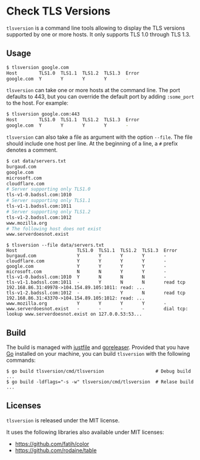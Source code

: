 # Check TLS Versions

`tlsversion` is a command line tools allowing to display the TLS versions supported by one or more hosts.
It only supports TLS 1.0 through TLS 1.3.

## Usage

```bash
$ tlsversion google.com
Host        TLS1.0  TLS1.1  TLS1.2  TLS1.3  Error  
google.com  Y       Y       Y       Y       -     
```

`tlsversion` can take one or more hosts at the command line. The port defaults to 443,
but you can override the default port by adding `:some_port` to the host. For example:

```bash
$ tlsversion google.com:443
Host        TLS1.0  TLS1.1  TLS1.2  TLS1.3  Error  
google.com  Y       Y       Y       Y       -     
```

`tlsversion` can also take a file as argument with the option `--file`. The file should include
one host per line. At the beginning of a line, a `#` prefix denotes a comment.

```bash
$ cat data/servers.txt
burgaud.com
google.com
microsoft.com
cloudflare.com
# Server supporting only TLS1.0
tls-v1-0.badssl.com:1010
# Server supporting only TLS1.1
tls-v1-1.badssl.com:1011
# Server supporting only TLS1.2
tls-v1-2.badssl.com:1012
www.mozilla.org
# The following host does not exist
www.serverdoesnot.exist
```

```
$ tlsversion --file data/servers.txt
Host                      TLS1.0  TLS1.1  TLS1.2  TLS1.3  Error                                                                              
burgaud.com               Y       Y       Y       Y       -                                                                                  
cloudflare.com            Y       Y       Y       Y       -                                                                                  
google.com                Y       Y       Y       Y       -                                                                                  
microsoft.com             N       N       Y       Y       -                                                                                  
tls-v1-0.badssl.com:1010  Y       N       N       N       -                                                                                  
tls-v1-1.badssl.com:1011  -       Y       N       N       read tcp 192.168.86.31:49978->104.154.89.105:1011: read: ...
tls-v1-2.badssl.com:1012  -       -       Y       N       read tcp 192.168.86.31:43370->104.154.89.105:1012: read: ...  
www.mozilla.org           Y       Y       Y       Y       -                                                                                  
www.serverdoesnot.exist   -       -       -       -       dial tcp: lookup www.serverdoesnot.exist on 127.0.0.53:53... 
```

## Build

The build is managed with [justfile](https://github.com/casey/just) and [goreleaser](https://goreleaser.com/).
Provided that you have [Go](https://go.dev/) installed on your machine, you can build `tlsversion` 
with the following commands:

```
$ go build tlsversion/cmd/tlsversion                   # Debug build
...
$ go build -ldflags="-s -w" tlsversion/cmd/tlsversion  # Relase build
...
```

## Licenses

`tlsversion` is released under the MIT license.

It uses the following libraries also available under MIT licenses:
* https://github.com/fatih/color
* https://github.com/rodaine/table

